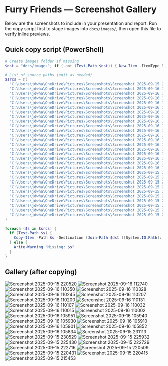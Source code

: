 # Furry Friends — Screenshot Gallery

Below are the screenshots to include in your presentation and report. Run the copy script first to stage images into `docs/images/`, then open this file to verify inline previews.

## Quick copy script (PowerShell)
```powershell
# Create images folder if missing
$dst = "docs/images"; if (-not (Test-Path $dst)) { New-Item -ItemType Directory -Path $dst | Out-Null }

# List of source paths (edit as needed)
$srcs = @(
  "C:\Users\jdwha\OneDrive\Pictures\Screenshots\Screenshot 2025-09-15 220520.png",
  "C:\Users\jdwha\OneDrive\Pictures\Screenshots\Screenshot 2025-09-16 112740.png",
  "C:\Users\jdwha\OneDrive\Pictures\Screenshots\Screenshot 2025-09-16 110350.png",
  "C:\Users\jdwha\OneDrive\Pictures\Screenshots\Screenshot 2025-09-16 110328.png",
  "C:\Users\jdwha\OneDrive\Pictures\Screenshots\Screenshot 2025-09-16 110245.png",
  "C:\Users\jdwha\OneDrive\Pictures\Screenshots\Screenshot 2025-09-16 110207.png",
  "C:\Users\jdwha\OneDrive\Pictures\Screenshots\Screenshot 2025-09-16 110200.png",
  "C:\Users\jdwha\OneDrive\Pictures\Screenshots\Screenshot 2025-09-16 110131.png",
  "C:\Users\jdwha\OneDrive\Pictures\Screenshots\Screenshot 2025-09-16 110107.png",
  "C:\Users\jdwha\OneDrive\Pictures\Screenshots\Screenshot 2025-09-16 110032.png",
  "C:\Users\jdwha\OneDrive\Pictures\Screenshots\Screenshot 2025-09-16 110015.png",
  "C:\Users\jdwha\OneDrive\Pictures\Screenshots\Screenshot 2025-09-16 110002.png",
  "C:\Users\jdwha\OneDrive\Pictures\Screenshots\Screenshot 2025-09-16 105951.png",
  "C:\Users\jdwha\OneDrive\Pictures\Screenshots\Screenshot 2025-09-16 105940.png",
  "C:\Users\jdwha\OneDrive\Pictures\Screenshots\Screenshot 2025-09-16 105930.png",
  "C:\Users\jdwha\OneDrive\Pictures\Screenshots\Screenshot 2025-09-16 105910.png",
  "C:\Users\jdwha\OneDrive\Pictures\Screenshots\Screenshot 2025-09-16 105901.png",
  "C:\Users\jdwha\OneDrive\Pictures\Screenshots\Screenshot 2025-09-16 105852.png",
  "C:\Users\jdwha\OneDrive\Pictures\Screenshots\Screenshot 2025-09-16 105834.png",
  "C:\Users\jdwha\OneDrive\Pictures\Screenshots\Screenshot 2025-09-15 231113.png",
  "C:\Users\jdwha\OneDrive\Pictures\Screenshots\Screenshot 2025-09-15 230529.png",
  "C:\Users\jdwha\OneDrive\Pictures\Screenshots\Screenshot 2025-09-15 225932.png",
  "C:\Users\jdwha\OneDrive\Pictures\Screenshots\Screenshot 2025-09-15 225430.png",
  "C:\Users\jdwha\OneDrive\Pictures\Screenshots\Screenshot 2025-09-15 222729.png",
  "C:\Users\jdwha\OneDrive\Pictures\Screenshots\Screenshot 2025-09-15 222716.png",
  "C:\Users\jdwha\OneDrive\Pictures\Screenshots\Screenshot 2025-09-15 220509.png",
  "C:\Users\jdwha\OneDrive\Pictures\Screenshots\Screenshot 2025-09-15 220431.png",
  "C:\Users\jdwha\OneDrive\Pictures\Screenshots\Screenshot 2025-09-15 220415.png",
  "C:\Users\jdwha\OneDrive\Pictures\Screenshots\Screenshot 2025-09-15 215453.png"
)

foreach ($s in $srcs) {
  if (Test-Path $s) {
    Copy-Item -Path $s -Destination (Join-Path $dst ([System.IO.Path]::GetFileName($s))) -Force
  } else {
    Write-Warning "Missing: $s"
  }
}
```

## Gallery (after copying)

<!-- Example entries; VS Code/MkDocs/GitHub will inline these -->

![Screenshot 2025-09-15 220520](images/Screenshot%202025-09-15%20220520.png)
![Screenshot 2025-09-16 112740](images/Screenshot%202025-09-16%20112740.png)
![Screenshot 2025-09-16 110350](images/Screenshot%202025-09-16%20110350.png)
![Screenshot 2025-09-16 110328](images/Screenshot%202025-09-16%20110328.png)
![Screenshot 2025-09-16 110245](images/Screenshot%202025-09-16%20110245.png)
![Screenshot 2025-09-16 110207](images/Screenshot%202025-09-16%20110207.png)
![Screenshot 2025-09-16 110200](images/Screenshot%202025-09-16%20110200.png)
![Screenshot 2025-09-16 110131](images/Screenshot%202025-09-16%20110131.png)
![Screenshot 2025-09-16 110107](images/Screenshot%202025-09-16%20110107.png)
![Screenshot 2025-09-16 110032](images/Screenshot%202025-09-16%20110032.png)
![Screenshot 2025-09-16 110015](images/Screenshot%202025-09-16%20110015.png)
![Screenshot 2025-09-16 110002](images/Screenshot%202025-09-16%20110002.png)
![Screenshot 2025-09-16 105951](images/Screenshot%202025-09-16%20105951.png)
![Screenshot 2025-09-16 105940](images/Screenshot%202025-09-16%20105940.png)
![Screenshot 2025-09-16 105930](images/Screenshot%202025-09-16%20105930.png)
![Screenshot 2025-09-16 105910](images/Screenshot%202025-09-16%20105910.png)
![Screenshot 2025-09-16 105901](images/Screenshot%202025-09-16%20105901.png)
![Screenshot 2025-09-16 105852](images/Screenshot%202025-09-16%20105852.png)
![Screenshot 2025-09-16 105834](images/Screenshot%202025-09-16%20105834.png)
![Screenshot 2025-09-15 231113](images/Screenshot%202025-09-15%20231113.png)
![Screenshot 2025-09-15 230529](images/Screenshot%202025-09-15%20230529.png)
![Screenshot 2025-09-15 225932](images/Screenshot%202025-09-15%20225932.png)
![Screenshot 2025-09-15 225430](images/Screenshot%202025-09-15%20225430.png)
![Screenshot 2025-09-15 222729](images/Screenshot%202025-09-15%20222729.png)
![Screenshot 2025-09-15 222716](images/Screenshot%202025-09-15%20222716.png)
![Screenshot 2025-09-15 220509](images/Screenshot%202025-09-15%20220509.png)
![Screenshot 2025-09-15 220431](images/Screenshot%202025-09-15%20220431.png)
![Screenshot 2025-09-15 220415](images/Screenshot%202025-09-15%20220415.png)
![Screenshot 2025-09-15 215453](images/Screenshot%202025-09-15%20215453.png)
